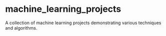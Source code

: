 # machine_learning_projects
A collection of machine learning projects demonstrating various techniques and algorithms.
